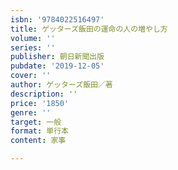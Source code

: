 ```yaml
---
isbn: '9784022516497'
title: ゲッターズ飯田の運命の人の増やし方
volume: ''
series: ''
publisher: 朝日新聞出版
pubdate: '2019-12-05'
cover: ''
author: ゲッターズ飯田／著
description: ''
price: '1850'
genre: ''
target: 一般
format: 単行本
content: 家事

---
```

